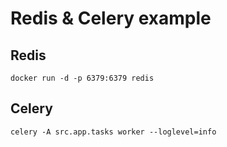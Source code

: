 # Redis & Celery example

## Redis
```
docker run -d -p 6379:6379 redis
```

## Celery
```
celery -A src.app.tasks worker --loglevel=info
```
